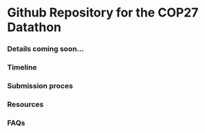 # Github Repository for the COP27 Datathon 
### Details coming soon...

### Timeline

### Submission proces

### Resources

### FAQs

